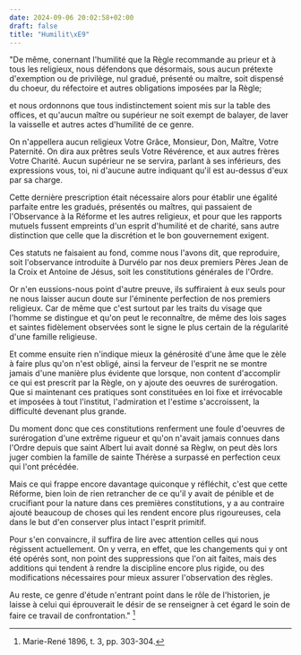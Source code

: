 ```yaml
---
date: 2024-09-06 20:02:58+02:00
draft: false
title: "Humilit\xE9"
---
```





"De même, conernant l'humilité que la Règle recommande au prieur et à tous les religieux, nous défendons que désormais, sous aucun prétexte d'exemption ou de privilège, nul gradué, présenté ou maître, soit dispensé du choeur, du réfectoire et autres obligations imposées par la Règle;

et nous ordonnons que tous indistinctement soient mis sur la table des offices, et qu'aucun maître ou supérieur ne soit exempt de balayer, de laver la vaisselle et autres actes d'humilité de ce genre.

On n'appellera aucun religieux Votre Grâce, Monsieur, Don, Maître, Votre Paternité. On dira aux prêtres seuls Votre Révérence, et aux autres frères Votre Charité. Aucun supérieur ne se servira, parlant à ses inférieurs, des expressions vous, toi, ni d'aucune autre indiquant qu'il est au-dessus d'eux par sa charge.

Cette dernière prescription était nécessaire alors pour établir une égalité parfaite entre les gradués, présentés ou maîtres, qui passaient de l'Observance à la Réforme et les autres religieux, et pour que les rapports mutuels fussent empreints d'un esprit d'humilité et de charité, sans autre distinction que celle que la discrétion et le bon gouvernement exigent. 

Ces statuts ne faisaient au fond, comme nous l'avons dit, que reproduire, soit l'observance introduite à Durvélo par nos deux premiers Pères Jean de la Croix et Antoine de Jésus, soit les constitutions générales de l'Ordre. 

Or n'en eussions-nous point d'autre preuve, ils suffiraient à eux seuls pour ne nous laisser aucun doute sur l'éminente perfection de nos premiers religieux. Car de même que c'est surtout par les traits du visage que l'homme se distingue et qu'on peut le reconnaître, de même des lois sages et saintes fidèlement observées sont le signe le plus certain de la régularité d'une famille religieuse. 

Et comme ensuite rien n'indique mieux la générosité d'une âme que le zèle à faire plus qu'on n'est obligé, ainsi la ferveur de l'esprit ne se montre jamais d'une manière plus évidente que lorsque, non content d'accomplir ce qui est prescrit par la Règle, on y ajoute des oeuvres de surérogation. Que si maintenant ces pratiques sont constituées en loi fixe et irrévocable et imposées à tout l'institut, l'admiration et l'estime s'accroissent, la difficulté devenant plus grande.

Du moment donc que ces constitutions renferment une foule d'oeuvres de surérogation d'une extrême rigueur et qu'on n'avait jamais connues dans l'Ordre depuis que saint Albert lui avait donné sa Règlw, on peut dès lors juger combien la famille de sainte Thérèse a surpassé en perfection ceux qui l'ont précédée.

Mais ce qui frappe encore davantage quiconque y réfléchit, c'est que cette Réforme, bien loin de rien retrancher de ce qu'il y avait de pénible et de crucifiant pour la nature dans ces premières constitutions, y a au contraire ajouté beaucoup de choses qui les rendent encore plus rigoureuses, cela dans le but d'en conserver plus intact l'esprit primitif.

Pour s'en convaincre, il suffira de lire avec attention celles qui nous régissent actuellement. On y verra, en effet, que les changements qui y ont été opérés sont, non point des suppressions que l'on ait faites, mais des additions qui tendent à rendre la discipline encore plus rigide, ou des modifications nécessaires pour mieux assurer l'observation des règles.

Au reste, ce genre d'étude n'entrant point dans le rôle de l'historien, je laisse à celui qui éprouverait le désir de se renseigner à cet égard le soin de faire ce travail de confrontation." [^1]

[^1]: Marie-René 1896, t. 3, pp. 303-304.

